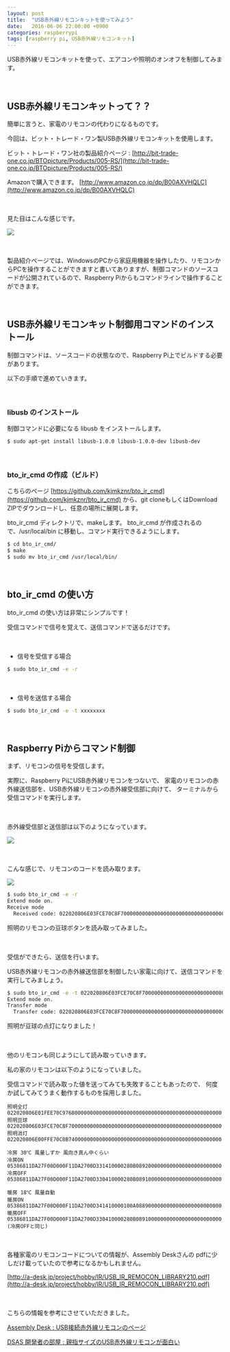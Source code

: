```yaml
---
layout: post
title:  "USB赤外線リモコンキットを使ってみよう"
date:   2016-06-06 22:00:00 +0900
categories: raspberrypi
tags: [raspberry pi, USB赤外線リモコンキット]
---
```

USB赤外線リモコンキットを使って、エアコンや照明のオンオフを制御してみます。

　

## USB赤外線リモコンキットって？？

簡単に言うと、家電のリモコンの代わりになるものです。

今回は、ビット・トレード・ワン製USB赤外線リモコンキットを使用します。

ビット・トレード・ワン社の製品紹介ページ : 
[http://bit-trade-one.co.jp/BTOpicture/Products/005-RS/](http://bit-trade-one.co.jp/BTOpicture/Products/005-RS/)

Amazonで購入できます。
[http://www.amazon.co.jp/dp/B00AXVHQLC](http://www.amazon.co.jp/dp/B00AXVHQLC)

　

見た目はこんな感じです。

![]({{site.baseurl}}/images/usb_remocon_003.png)

　

製品紹介ページでは、WindowsのPCから家庭用機器を操作したり、リモコンからPCを操作することができますと書いてありますが、制御コマンドのソースコードが公開されているので、Raspberry Piからもコマンドラインで操作することができます。


　

## USB赤外線リモコンキット制御用コマンドのインストール

制御コマンドは、ソースコードの状態なので、Raspberry Pi上でビルドする必要があります。

以下の手順で進めていきます。

　

### libusb のインストール

制御コマンドに必要になる libusb をインストールします。

```bash
$ sudo apt-get install libusb-1.0.0 libusb-1.0.0-dev libusb-dev
```

　

### bto_ir_cmd の作成（ビルド）

こちらのページ [https://github.com/kjmkznr/bto_ir_cmd](https://github.com/kjmkznr/bto_ir_cmd) から、git cloneもしくはDownload ZIPでダウンロードし、任意の場所に展開します。

bto_ir_cmd ディレクトリで、makeします。
bto_ir_cmd が作成されるので、/usr/local/bin に移動し、コマンド実行できるようにします。

```bash
$ cd bto_ir_cmd/
$ make
$ sudo mv bto_ir_cmd /usr/local/bin/
```

　

## bto_ir_cmd の使い方

bto_ir_cmd の使い方は非常にシンプルです！

受信コマンドで信号を覚えて、送信コマンドで送るだけです。

　

* 信号を受信する場合

```bash
$ sudo bto_ir_cmd -e -r
```

　

* 信号を送信する場合

```bash
$ sudo bto_ir_cmd -e -t xxxxxxxx
```

　

## Raspberry Piからコマンド制御

まず、リモコンの信号を受信します。

実際に、Raspberry PiにUSB赤外線リモコンをつないで、
家電のリモコンの赤外線送信部を、USB赤外線リモコンの赤外線受信部に向けて、
ターミナルから受信コマンドを実行します。

　

赤外線受信部と送信部は以下のようになっています。

![]({{site.baseurl}}/images/usb_remocon_001.png)

　

こんな感じで、リモコンのコードを読み取ります。

![]({{site.baseurl}}/images/usb_remocon_002.png)

```bash
$ sudo bto_ir_cmd -e -r
Extend mode on.
Receive mode
  Received code: 022020806E03FCE70C8F70000000000000000000000000000000000000000000000000
```

照明のリモコンの豆球ボタンを読み取ってみました。

　

受信ができたら、送信を行います。

USB赤外線リモコンの赤外線送信部を制御したい家電に向けて、送信コマンドを実行してみましょう。

```bash
$ sudo bto_ir_cmd -e -t 022020806E03FCE70C8F70000000000000000000000000000000000000000000000000
Extend mode on.
Transfer mode
  Transfer code: 022020806E03FCE70C8F70000000000000000000000000000000000000000000000000
```

照明が豆球の点灯になりました！

　

他のリモコンも同じようにして読み取っていきます。

私の家のリモコンは以下のようになっていました。

受信コマンドで読み取った値を送ってみても失敗することもあったので、
何度か試してみてうまく動作するものを採用しました。

```
照明全灯 022020806E01FEE70C9768000000000000000000000000000000000000000000000000
照明豆球 022020806E03FCE70C8F70000000000000000000000000000000000000000000000000
照明消灯 022020806E00FFE70C8B74000000000000000000000000000000000000000000000000

冷房 30℃ 風量しずか 風向き真ん中くらい
冷房ON  05386811DA27F00D000F11DA2700D331410000280B0892000000000000000000000000
冷房OFF 05386811DA27F00D000F11DA2700D330410000280B0891000000000000000000000000

暖房 18℃ 風量自動
暖房ON  05386811DA27F00D000F11DA2700D341410000100A0889000000000000000000000000
暖房OFF 05386811DA27F00D000F11DA2700D330410000280B0891000000000000000000000000 (冷房OFFと同じ)
```

　

各種家電のリモコンコードについての情報が、Assembly Deskさんの
pdfに少しだけ載っていたので参考になるかもしれません。

[http://a-desk.jp/project/hobby/IR/USB_IR_REMOCON_LIBRARY210.pdf](http://a-desk.jp/project/hobby/IR/USB_IR_REMOCON_LIBRARY210.pdf)

　

こちらの情報を参考にさせていただきました。

[Assembly Desk : USB接続赤外線リモコンのページ](http://a-desk.jp/modules/forum_hobby/index.php?cat_id=8)

[DSAS 開発者の部屋 : 親指サイズのUSB赤外線リモコンが面白い](http://dsas.blog.klab.org/archives/52097996.html)

